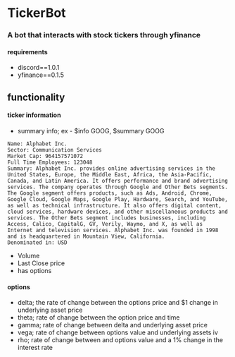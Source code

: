 # TickerBot

### A bot that interacts with stock tickers through yfinance
#### requirements
 - discord==1.0.1
 - yfinance==0.1.5

## functionality

#### ticker information
- summary info; ex - $info GOOG, $summary GOOG
```Symbol: GOOG
Name: Alphabet Inc.
Sector: Communication Services
Market Cap: 964157571072
Full Time Employees: 123048
Summary: Alphabet Inc. provides online advertising services in the United States, Europe, the Middle East, Africa, the Asia-Pacific, Canada, and Latin America. It offers performance and brand advertising services. The company operates through Google and Other Bets segments. The Google segment offers products, such as Ads, Android, Chrome, Google Cloud, Google Maps, Google Play, Hardware, Search, and YouTube, as well as technical infrastructure. It also offers digital content, cloud services, hardware devices, and other miscellaneous products and services. The Other Bets segment includes businesses, including Access, Calico, CapitalG, GV, Verily, Waymo, and X, as well as Internet and television services. Alphabet Inc. was founded in 1998 and is headquartered in Mountain View, California.
Denominated in: USD
```
- Volume
- Last Close price
- has options

#### options
- delta; the rate of change between the options price and $1 change in underlying asset price
- theta; rate of change between the option price and time
- gamma; rate of change between delta and underlying asset price
- vega; rate of change between options value and underlying assets iv
- rho; rate of change between and options value and a 1% change in the interest rate
